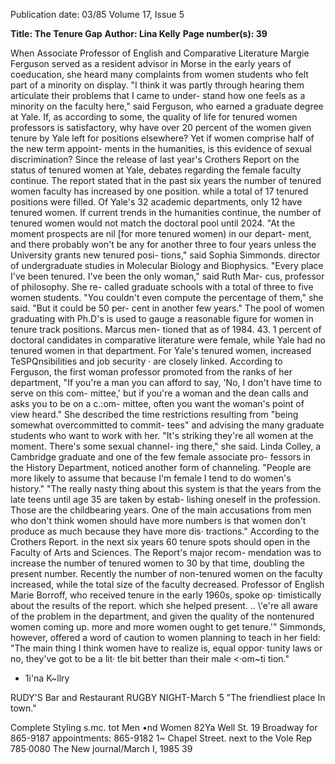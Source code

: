 Publication date: 03/85
Volume 17, Issue 5

**Title: The Tenure Gap**
**Author: Lina Kelly**
**Page number(s): 39**

When Associate Professor of English 
and Comparative Literature Margie 
Ferguson served as a resident advisor in 
Morse in the early years of coeducation, 
she heard many complaints from 
women students who felt part of a 
minority on display. "I think it was 
partly through hearing them articulate 
their problems that I came to under-
stand how one feels as a minority on the 
faculty here," said Ferguson, who 
earned a graduate degree at Yale. 
If, as according to some, the quality 
of life for tenured women professors is 
satisfactory, why have over 20 percent 
of the women given tenure by Yale left 
for positions elsewhere? Yet if women 
comprise half of the new term appoint-
ments in the humanities, 
is 
this 
evidence of sexual discrimination? 
Since the release of last year's Crothers 
Report on the status of tenured women 
at Yale, debates regarding the female 
faculty continue. 
The report stated that in the past six 
years the number of tenured women 
faculty has increased by one position. 
while a total of 17 tenured positions 
were filled. Of Yale's 32 academic 
departments, only 12 have tenured 
women. If current trends in 
the 
humanities continue, the number of 
tenured women would not match the 
doctoral pool until 2024. 
"At the moment prospects are nil [for 
more tenured women) in our depart-
ment, and there probably won't be any 
for another three to four years unless 
the University grants new tenured posi-
tions," said Sophia Simmonds. director 
of undergraduate studies in Molecular 
Biology and Biophysics. 
"Every place I've been tenured. I've 
been the only woman," said Ruth Mar-
cus, professor of philosophy. She re-
called graduate schools with a total of 
three to five women students. "You 
couldn't even compute the percentage of 
them," she said. "But it could be 50 per-
cent in another few years." The pool of 
women graduating with Ph.D's is used 
to gauge a reasonable figure for women 
in tenure track positions. Marcus men-
tioned that as of 1984. 43. 1 percent of 
doctoral candidates in 
comparative 
literature were female, while Yale had 
no tenured women in that department. 
For Yale's tenured women, increased 
TeSPQnsibilities and job security · are 
closely linked. According to Ferguson, 
the first woman professor promoted 
from the ranks of her department, "If 
you're a man you can afford to say, 'No, 
I don't have time to serve on this com-
mittee,' but if you're a woman and the 
dean calls and asks you to be on a c.:om-
mittee, often you want the woman's 
point of view heard." She described the 
time restrictions resulting from "being 
somewhat overcommitted to commit-
tees" and advising the many graduate 
students who want to work with her. 
"It's striking they're all women at the 
moment. There's some sexual channel-
ing there," she said. 
Linda Colley, a Cambridge graduate 
and one of the few female associate pro-
fessors in the History Department, 
noticed another form of channeling. 
"People are more likely to assume that 
because I'm female I tend to do 
women's history." 
"The really nasty thing about this 
system is that the years from the late 
teens until age 35 are taken by estab-
lishing oneself in the profession. Those 
are the childbearing years. One of the 
main accusations from men who don't 
think 
women 
should 
have more 
numbers is that women don't produce 
as much because they have more dis· 
tractions." 
According to the Crothers Report. in 
the next six years 60 tenure spots should 
open in the Faculty of Arts and 
Sciences. The Report's major recom-
mendation was to increase the number 
of tenured women to 30 by that time, 
doubling the present number. Recently 
the number of non-tenured women on 
the faculty increased, while the total size 
of the faculty decreased. Professor of 
English Marie Borroff, who received 
tenure in the early 1960s, spoke op· 
timistically about the results of the 
report. which 
she helped present. 
.. \\'e're all aware of the problem in the 
department, and given the quality of 
the nontenured women coming up. 
more and more women ought to get 
tenure.'" 
Simmonds, however, offered a word 
of caution to women planning to teach 
in her field: "The main thing I think 
women have to realize is, equal oppor· 
tunity laws or no, they've got to be a lit· 
tle bit better than their male <·om~ti­
tion." 
- 1i'na K~llry 


RUDY'S 
Bar and Restaurant 
RUGBY NIGHT-March 5 
"The friendliest place 
In town." 

Complete Styling s.mc. 
tot Men •nd Women 
82Ya Well St. 
19 Broadway 
for 
865-9187 
appointments: 
865-9182 
1~ Chapel Street. next to the Vole Rep 
785·0080 
The New journal/March I, 1985 39